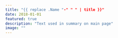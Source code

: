 ```yaml
---
title: "{{ replace .Name "-" " " | title }}"
date: 2018-01-01
featured: true
description: "Text used in summary on main page"
image: ""
---
```

